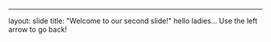 ---
layout: slide
title: "Welcome to our second slide!"
hello ladies...
Use the left arrow to go back!
